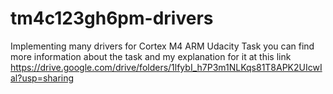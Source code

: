 # tm4c123gh6pm-drivers
Implementing many drivers for Cortex M4 ARM Udacity Task
you can find more information about the task and my explanation for it at this link https://drive.google.com/drive/folders/1lfybI_h7P3m1NLKqs81T8APK2UIcwIal?usp=sharing
